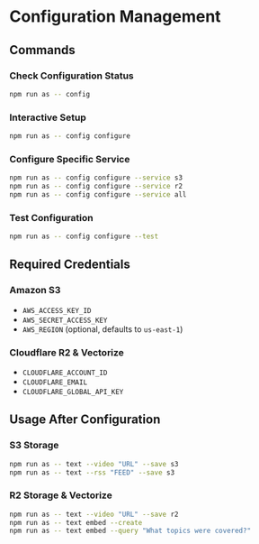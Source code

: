 # Configuration Management

## Commands

### Check Configuration Status
```bash
npm run as -- config
```

### Interactive Setup
```bash
npm run as -- config configure
```

### Configure Specific Service
```bash
npm run as -- config configure --service s3
npm run as -- config configure --service r2
npm run as -- config configure --service all
```

### Test Configuration
```bash
npm run as -- config configure --test
```

## Required Credentials

### Amazon S3
- `AWS_ACCESS_KEY_ID`
- `AWS_SECRET_ACCESS_KEY` 
- `AWS_REGION` (optional, defaults to `us-east-1`)

### Cloudflare R2 & Vectorize
- `CLOUDFLARE_ACCOUNT_ID`
- `CLOUDFLARE_EMAIL`
- `CLOUDFLARE_GLOBAL_API_KEY`

## Usage After Configuration

### S3 Storage
```bash
npm run as -- text --video "URL" --save s3
npm run as -- text --rss "FEED" --save s3
```

### R2 Storage & Vectorize
```bash
npm run as -- text --video "URL" --save r2
npm run as -- text embed --create
npm run as -- text embed --query "What topics were covered?"
```